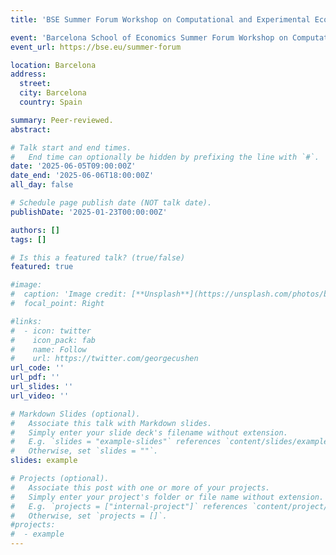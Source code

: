 ```yaml
---
title: 'BSE Summer Forum Workshop on Computational and Experimental Economics (Accepted Poster)'

event: 'Barcelona School of Economics Summer Forum Workshop on Computational and Experimental Economics'
event_url: https://bse.eu/summer-forum

location: Barcelona
address:
  street: 
  city: Barcelona
  country: Spain 

summary: Peer-reviewed. 
abstract: 

# Talk start and end times.
#   End time can optionally be hidden by prefixing the line with `#`.
date: '2025-06-05T09:00:00Z'
date_end: '2025-06-06T18:00:00Z'
all_day: false

# Schedule page publish date (NOT talk date).
publishDate: '2025-01-23T00:00:00Z'

authors: []
tags: []

# Is this a featured talk? (true/false)
featured: true

#image:
#  caption: 'Image credit: [**Unsplash**](https://unsplash.com/photos/bzdhc5b3Bxs)'
#  focal_point: Right

#links:
#  - icon: twitter
#    icon_pack: fab
#    name: Follow
#    url: https://twitter.com/georgecushen
url_code: ''
url_pdf: ''
url_slides: ''
url_video: ''

# Markdown Slides (optional).
#   Associate this talk with Markdown slides.
#   Simply enter your slide deck's filename without extension.
#   E.g. `slides = "example-slides"` references `content/slides/example-slides.md`.
#   Otherwise, set `slides = ""`.
slides: example

# Projects (optional).
#   Associate this post with one or more of your projects.
#   Simply enter your project's folder or file name without extension.
#   E.g. `projects = ["internal-project"]` references `content/project/deep-learning/index.md`.
#   Otherwise, set `projects = []`.
#projects:
#  - example
---
```

